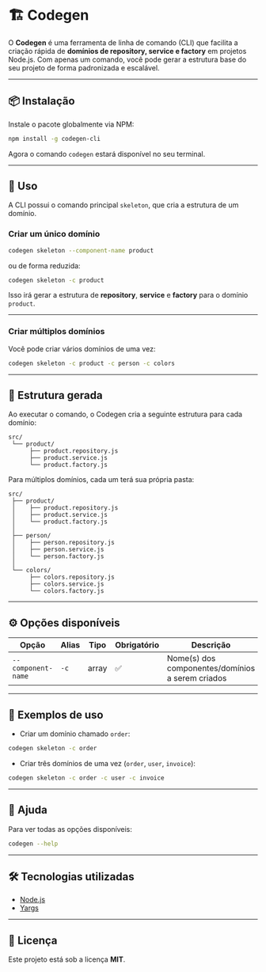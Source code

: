# 🏗️ Codegen

O **Codegen** é uma ferramenta de linha de comando (CLI) que facilita a criação rápida de **domínios de repository, service e factory** em projetos Node.js.
Com apenas um comando, você pode gerar a estrutura base do seu projeto de forma padronizada e escalável.

---

## 📦 Instalação

Instale o pacote globalmente via NPM:

```bash
npm install -g codegen-cli
```

Agora o comando `codegen` estará disponível no seu terminal.

---

## 📖 Uso

A CLI possui o comando principal `skeleton`, que cria a estrutura de um domínio.

### Criar um único domínio

```bash
codegen skeleton --component-name product
```

ou de forma reduzida:

```bash
codegen skeleton -c product
```

Isso irá gerar a estrutura de **repository**, **service** e **factory** para o domínio `product`.

---

### Criar múltiplos domínios

Você pode criar vários domínios de uma vez:

```bash
codegen skeleton -c product -c person -c colors
```

---

## 📂 Estrutura gerada

Ao executar o comando, o Codegen cria a seguinte estrutura para cada domínio:

```
src/
 └── product/
      ├── product.repository.js
      ├── product.service.js
      └── product.factory.js
```

Para múltiplos domínios, cada um terá sua própria pasta:

```
src/
 ├── product/
 │    ├── product.repository.js
 │    ├── product.service.js
 │    └── product.factory.js
 │
 ├── person/
 │    ├── person.repository.js
 │    ├── person.service.js
 │    └── person.factory.js
 │
 └── colors/
      ├── colors.repository.js
      ├── colors.service.js
      └── colors.factory.js
```

---

## ⚙️ Opções disponíveis

| Opção             | Alias | Tipo   | Obrigatório | Descrição                                    |
|-------------------|-------|--------|-------------|----------------------------------------------|
| `--component-name` | `-c`  | array  | ✅          | Nome(s) dos componentes/domínios a serem criados |

---

## 📌 Exemplos de uso

- Criar um domínio chamado `order`:

```bash
codegen skeleton -c order
```

- Criar três domínios de uma vez (`order`, `user`, `invoice`):

```bash
codegen skeleton -c order -c user -c invoice
```

---

## 📜 Ajuda

Para ver todas as opções disponíveis:

```bash
codegen --help
```

---

## 🛠️ Tecnologias utilizadas

- [Node.js](https://nodejs.org/)
- [Yargs](https://yargs.js.org/)


---

## 📄 Licença

Este projeto está sob a licença **MIT**.
